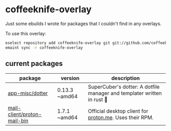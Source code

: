# coffeeknife-overlay

Just some ebuilds I wrote for packages that I couldn't find in any overlays.

To use this overlay:

```bash
eselect repository add coffeeknife-overlay git git://github.com/coffeeknife/coffeeknife-overlay.git
emaint sync -r coffeeknife-overlay
```

## current packages

| package | version | description |
| --- | --- | --- |
| [app-misc/dotter](https://github.com/SuperCuber/dotter) | 0.13.3 ~amd64 | SuperCuber's dotter: A dotfile manager and templater written in rust 🦀 |
|[ mail-client/proton-mail-bin](https://proton.me/mail/download) | 1.7.1 ~amd64 | Official desktop client for [proton.me](https://proton.me). Uses their RPM. |
